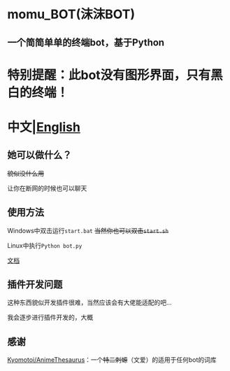 # momu_BOT(沫沫BOT)
## 一个简简单单的终端bot，基于Python
# 特别提醒：此bot没有图形界面，只有黑白的终端！
# 中文|[English](https://github.com/molanp/momu_bot/master/README_en.md)
## 她可以做什么？
~~貌似没什么用~~

让你在断网的时候也可以聊天
## 使用方法
Windows中双击运行`start.bat`
~~当然你也可以双击`start.sh`~~

Linux中执行`Python bot.py`

[文档](https://molanp.github.io/momu_bot)
## 插件开发问题
这种东西貌似开发插件很难，当然应该会有大佬能适配的吧...

我会逐步进行插件开发的，大概
## 感谢
[Kyomotoi/AnimeThesaurus](https://github.com/Kyomotoi/AnimeThesaurus)：一个~~特二刺螈~~（文爱）的适用于任何bot的词库
